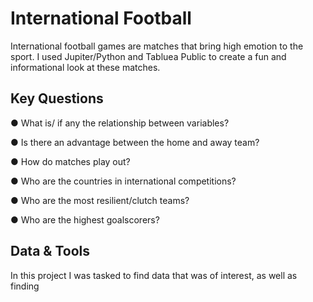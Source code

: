 # International Football
International football games are matches that bring high emotion to the sport. I used Jupiter/Python and Tabluea Public to create a fun and informational look at these matches.


## Key Questions

● What is/ if any the relationship between variables?

● Is there an advantage between the home and away team?

● How do matches play out?

● Who are the countries in international competitions?

● Who are the most resilient/clutch teams?

● Who are the highest goalscorers?

## Data & Tools

In this project I was tasked to find data that was of interest, as well as finding 
